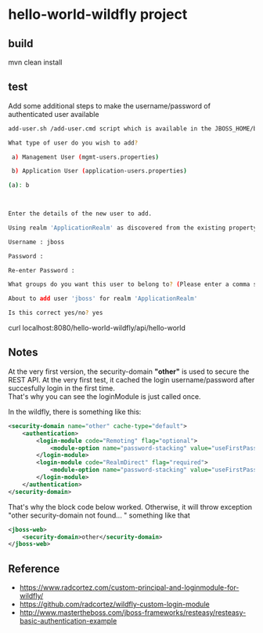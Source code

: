 # hello-world-wildfly project

## build
mvn clean install

## test
Add some additional steps to make the username/password of authenticated user available

```bash
add-user.sh /add-user.cmd script which is available in the JBOSS_HOME/bin folder.

What type of user do you wish to add?

 a) Management User (mgmt-users.properties)

 b) Application User (application-users.properties)

(a): b

 

Enter the details of the new user to add.

Using realm 'ApplicationRealm' as discovered from the existing property files.

Username : jboss

Password :

Re-enter Password :

What groups do you want this user to belong to? (Please enter a comma separated list, or leave blank for none)[  ]: Manager

About to add user 'jboss' for realm 'ApplicationRealm'

Is this correct yes/no? yes
```

curl localhost:8080/hello-world-wildfly/api/hello-world

## Notes
At the very first version, the security-domain **"other"** is used to secure the REST API. At the very first test, it cached the login username/password after succesfully login in the first time.  
That's why you can see the loginModule is just called once.

In the wildfly, there is something like this:

```xml
<security-domain name="other" cache-type="default">
    <authentication>
        <login-module code="Remoting" flag="optional">
            <module-option name="password-stacking" value="useFirstPass"/>
        </login-module>
        <login-module code="RealmDirect" flag="required">
            <module-option name="password-stacking" value="useFirstPass"/>
        </login-module>
    </authentication>
</security-domain>
```
That's why the block code below worked. Otherwise, it will throw exception "other security-domain not found... " something like that

```xml
<jboss-web>
    <security-domain>other</security-domain>
</jboss-web>
```

## Reference
 - https://www.radcortez.com/custom-principal-and-loginmodule-for-wildfly/
 - https://github.com/radcortez/wildfly-custom-login-module
 - http://www.mastertheboss.com/jboss-frameworks/resteasy/resteasy-basic-authentication-example
